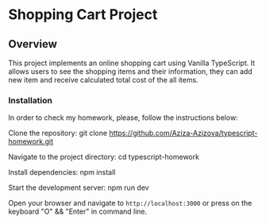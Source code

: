 # Shopping Cart Project

## Overview
This project implements an online shopping cart using Vanilla TypeScript. It allows users to see the shopping items and their information, they can add new item and receive calculated total cost of the all items.


### Installation
In order to check my homework, please, follow the instructions below:

Clone the repository: 
    git clone https://github.com/Aziza-Azizova/typescript-homework.git

Navigate to the project directory:
    cd typescript-homework

Install dependencies:
    npm install

Start the development server:
    npm run dev

Open your browser and navigate to `http://localhost:3000` or press on the keyboard "O" && "Enter" in command line.


